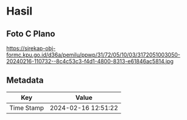 # Hasil

## Foto C Plano

https://sirekap-obj-formc.kpu.go.id/d36a/pemilu/ppwp/31/72/05/10/03/3172051003050-20240216-110732--8c4c53c3-f4d1-4800-8313-e61846ac5814.jpg


## Metadata

| Key        | Value               |
| ---------- | ------------------- |
| Time Stamp | 2024-02-16 12:51:22 |



